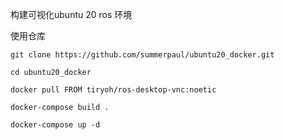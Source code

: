 构建可视化ubuntu 20 ros 环境

使用仓库

```
git clone https://github.com/summerpaul/ubuntu20_docker.git
```

```
cd ubuntu20_docker
```

```
docker pull FROM tiryoh/ros-desktop-vnc:noetic
```

```
docker-compose build .
```

```
docker-compose up -d
```
